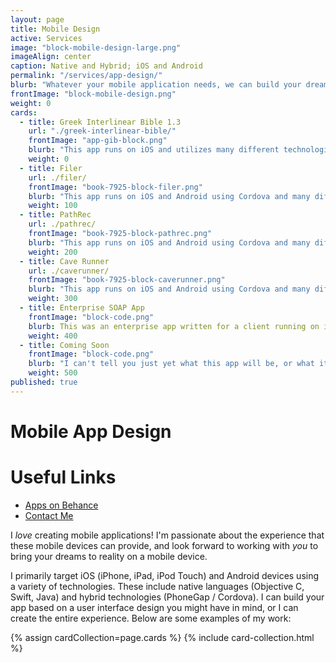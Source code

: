 ```yaml
---
layout: page
title: Mobile Design
active: Services
image: "block-mobile-design-large.png"
imageAlign: center
caption: Native and Hybrid; iOS and Android
permalink: "/services/app-design/"
blurb: "Whatever your mobile application needs, we can build your dreams. We can build hybrid or native apps, and target iOS and Android."
frontImage: "block-mobile-design.png"
weight: 0
cards: 
  - title: Greek Interlinear Bible 1.3
    url: "./greek-interlinear-bible/"
    frontImage: "app-gib-block.png"
    blurb: "This app runs on iOS and utilizes many different technologies, including SQLite, advanced text layout, and Parse."
    weight: 0
  - title: Filer
    url: ./filer/
    frontImage: "book-7925-block-filer.png"
    blurb: "This app runs on iOS and Android using Cordova and many different third party plugins. Written for my book, <a href='../../books/phonegap-3-x-hotshot'>PhoneGap 3.x Mobile Application Development Hotshot</a>."
    weight: 100
  - title: PathRec
    url: ./pathrec/
    frontImage: "book-7925-block-pathrec.png"
    blurb: "This app runs on iOS and Android using Cordova and many different third party plugins. Written for my book, <a href='../../books/phonegap-3-x-hotshot'>PhoneGap 3.x Mobile Application Development Hotshot</a>."
    weight: 200
  - title: Cave Runner
    url: ./caverunner/
    frontImage: "book-7925-block-caverunner.png"
    blurb: "This app runs on iOS and Android using Cordova and many different third party plugins. Written for my book, <a href='../../books/phonegap-3-x-hotshot'>PhoneGap 3.x Mobile Application Development Hotshot</a>."
    weight: 300
  - title: Enterprise SOAP App
    frontImage: "block-code.png"
    blurb: This was an enterprise app written for a client running on iOS and Android. The app utilized PhoneGap 2.x and communicated with web services via SOAP.
    weight: 400
  - title: Coming Soon
    frontImage: "block-code.png"
    blurb: "I can't tell you just yet what this app will be, or what it will look like. But it will be <em>awesome</em>!"
    weight: 500
published: true
---
```



# Mobile App Design

<div class="card right">
<h1>Useful Links</h1>
<ul class="fa-ul">
<li><i class="fa fa-li fa-behance"></i><a target="_blank" href="https://www.behance.net/collection/21888919/My-iOS-Apps">Apps on Behance</a></li>
<li><i class="fa fa-li fa-envelope"></i><a href="{{ site.baseurl }}/contact/">Contact Me</a></li>
</ul>
</div>

I *love* creating mobile applications! I'm passionate about the experience that these mobile devices can provide, and
look forward to working with *you* to bring your dreams to reality on a mobile device.

I primarily target iOS (iPhone, iPad, iPod Touch) and Android devices using a variety of technologies. These include
native languages (Objective C, Swift, Java) and hybrid technologies (PhoneGap / Cordova). I can build your app based on
a user interface design you might have in mind, or I can create the entire experience. Below are some examples of my
work:

{% assign cardCollection=page.cards %}
{% include card-collection.html %}
